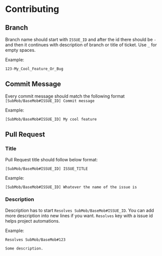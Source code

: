 # Contributing

## Branch

Branch name should start with `ISSUE_ID` and after the id there should be `-` and then it continues with description of branch or title of ticket. Use `_` for empty spaces.

Example:

```
123-My_Cool_Feature_Or_Bug
```

## Commit Message

Every commit message should match the following format `[SubMob/BaseMob#ISSUE_ID] Commit message`

Example:

```
[SubMob/BaseMob#ISSUE_ID] My cool feature
```

## Pull Request

### Title

Pull Request title should follow below format:

```
[SubMob/BaseMob#ISSUE_ID] ISSUE_TITLE
```

Example:

```
[SubMob/BaseMob#ISSUE_ID] Whatever the name of the issue is
```

### Description

Description has to start `Resolves SubMob/BaseMob#ISSUE_ID`. You can add more description into new lines if you want. `Resolves` key with a issue id helps project automations.

Example:

```
Resolves SubMob/BaseMob#123

Some description.
```
